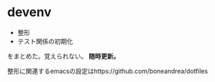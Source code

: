 # devenv

- 整形
- テスト関係の初期化

をまとめた。覚えられない。
**随時更新。**

整形に関連するemacsの設定はhttps://github.com/boneandrea/dotfiles
